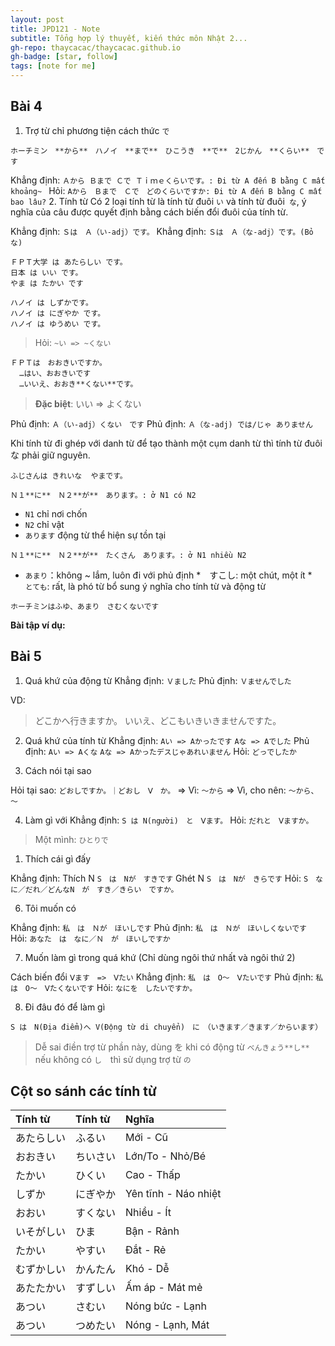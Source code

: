 ```yaml
---
layout: post
title: JPD121 - Note
subtitle: Tổng hợp lý thuyết, kiến thức môn Nhật 2...
gh-repo: thaycacac/thaycacac.github.io
gh-badge: [star, follow]
tags: [note for me]
---
```


## Bài 4
1. Trợ từ chỉ phương tiện cách thức `で`
```
ホーチミン　**から**　ハノイ　**まで**　ひこうき　**で**　2じかん　**くらい**　です
```
Khẳng định: `Ａから Ｂまで Ｃで Ｔｉｍｅくらいです。: Đi từ A đến B bằng C mất khoảng~ `
Hỏi: `Aから　Ｂまで　Ｃで　どのくらいですか: Đi từ A đến B bằng C mất bao lâu?`
2. Tính từ
Có 2 loại tính từ là tính từ đuôi `い` và tính từ đuôi` な`, ý nghĩa của câu được quyết định bằng cách biến đổi đuôi của tính từ.

Khẳng định: `Ｓは　Ａ（い-adj）です。`
Khẳng định: `Ｓは　Ａ（な-adj）です。(Bỏ な)`

```
ＦＰＴ大学 は あたらしい です。
日本 は いい です。
やま は たかい です

ハノイ は しずかです。
ハノイ は にぎやか です。
ハノイ は ゆうめい です。
```
> Hỏi: `~い => ~くない`

```
ＦＰＴは　おおきいですか。
  …はい、おおきいです
  …いいえ、おおき**くない**です。
```
> **Đặc biệt**: いい => よくない

Phủ định: `Ａ（い-adj）くない　です`
Phủ định: `Ａ（な-adj) では/じゃ ありません`

Khi tính từ đi ghép với danh từ để tạo thành một cụm danh từ thì tính từ đuôi な phải giữ nguyên.

```
ふじさんは きれいな  やまです。
```
`Ｎ１**に**　Ｎ２**が**　あります。: ở N1 có N2`
* `N1` chỉ nơi chốn
* `N2` chỉ vật
* `あります` động từ thể hiện sự tồn tại

`Ｎ１**に**　Ｎ２**が**　たくさん　あります。: ở N1 nhiều N2`
* `あまり`：không ~ lắm, luôn đi với phủ định
*　すこし: một chút, một ít
*　`とても`: rất, là phó từ bổ sung ý nghĩa cho tính từ và động từ
```
ホーチミンはふゆ、あまり　さむくないです
```

**Bài tập ví dụ:**

## Bài 5

1. Quá khứ của động từ
Khẳng định: `Ｖました`
Phủ định: `Ｖませんでした`

VD: 
> どこかへ行きますか。
> いいえ、どこもいきいきませんですた。

2. Quá khứ của tính từ
Khẳng định: `Aい => Aかったです`
            `Aな => Aでした`
Phủ định: `Aい => Aくな`
          `Aな => Aかったデスじゃあれいません`
Hỏi: `どっでしたか`

3. Cách nói tại sao

Hỏi tại sao: `どおしですか。｜どおし　Ⅴ　か。`
=> Vì: `～から`
=> Vì, cho nên: `～から、～`

4. Làm gì với
Khẳng định: `S は N(người)　と　Ⅴます。`
Hỏi: `だれと　Ⅴますか。`
> Một mình: `ひとりで`

1. Thích cái gì đấy

Khẳng định:    Thích N `S　は　Nが　すきです`
              Ghét N `S　は　Nが　きらです`
Hỏi: `S　なに／だれ／どんなN　が　すき／きらい　ですか。`

6. Tôi muốn có

Khẳng định: `私　は　Ｎが　ほいしです`
Phủ định: `私　は　Ｎが　ほいしくないです`
Hỏi: `あなた　は　なに／Ｎ　が　ほいしですか`

7.  Muốn làm gì trong quá khứ (Chỉ dùng ngôi thứ nhất và ngôi thứ 2)

Cách biến đổi `Ⅴます　=>　Ⅴたい`
Khẳng định: `私　は　O～　Ⅴたいです`
Phủ định: `私　は　O～　Ⅴたくないです`
Hỏi: `なにを　したいですか。`

8. Đi đâu đó để làm gì

`S は　N(Địa điểm)へ V(Động từ di chuyển)　に　（いきます／きます／からいます）`
> Dễ sai điền trợ từ phần này, dùng を khi có động từ `べんきょう**し**` nếu không có `し`　thì sử dụng trợ từ `の`



## Cột so sánh các tính từ

| Tính từ    | Tính từ  | Nghĩa                |
| :--------- | :------- | :------------------- |
| あたらしい | ふるい   | Mới - Cũ             |
| おおきい   | ちいさい | Lớn/To - Nhỏ/Bé      |
| たかい     | ひくい   | Cao - Thấp           |
| しずか     | にぎやか | Yên tĩnh - Náo nhiệt |
| おおい     | すくない | Nhiều - Ít           |
| いそがしい | ひま     | Bận - Rảnh           |
| たかい     | やすい   | Đắt - Rẻ             |
| むずかしい | かんたん | Khó - Dễ             |
| あたたかい | すずしい | Ấm áp - Mát mẻ       |
| あつい     | さむい   | Nóng bức - Lạnh      |
| あつい     | つめたい | Nóng - Lạnh, Mát     |




